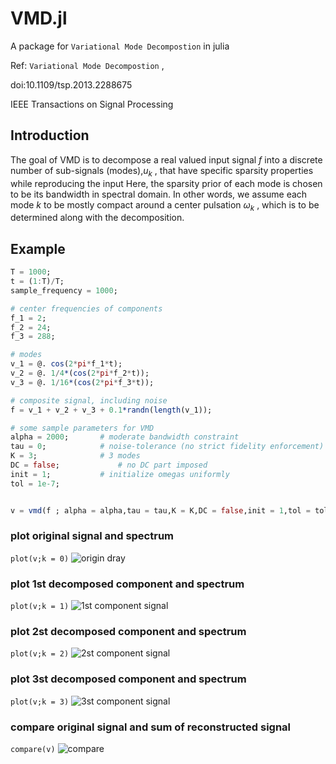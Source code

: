 # VMD.jl

A package for `Variational Mode Decompostion` in julia

Ref: `Variational Mode Decompostion` ,

doi:10.1109/tsp.2013.2288675

IEEE Transactions on Signal Processing

## Introduction
The goal of VMD is to decompose a real valued input signal $f$
into a discrete number of sub-signals (modes),$u_k$
, that have
specific sparsity properties while reproducing the input Here,
the sparsity prior of each mode is chosen to be its bandwidth
in spectral domain. In other words, we assume each mode $k$
to
be mostly compact around a center pulsation $\omega_k$
, which is to be
determined along with the decomposition.

## Example

```julia
T = 1000;
t = (1:T)/T;
sample_frequency = 1000;

# center frequencies of components
f_1 = 2;
f_2 = 24;
f_3 = 288;

# modes
v_1 = @. cos(2*pi*f_1*t);
v_2 = @. 1/4*(cos(2*pi*f_2*t));
v_3 = @. 1/16*(cos(2*pi*f_3*t));

# composite signal, including noise
f = v_1 + v_2 + v_3 + 0.1*randn(length(v_1));

# some sample parameters for VMD
alpha = 2000;       # moderate bandwidth constraint
tau = 0;            # noise-tolerance (no strict fidelity enforcement)
K = 3;              # 3 modes
DC = false;             # no DC part imposed
init = 1;           # initialize omegas uniformly
tol = 1e-7;


v = vmd(f ; alpha = alpha,tau = tau,K = K,DC = false,init = 1,tol = tol,sample_frequency = sample_frequency)
```
### plot original signal and spectrum
```plot(v;k = 0)```
![origin dray](docs\imgs\0.png)

### plot 1st decomposed component and spectrum
```plot(v;k = 1)```
![1st component signal](docs/imgs/1.png)

### plot 2st decomposed component and spectrum
```plot(v;k = 2)```
![2st component signal](docs/imgs/2.png)

### plot 3st decomposed component and spectrum
```plot(v;k = 3)```
![3st component signal](docs/imgs/3.png)

### compare original signal and sum of reconstructed signal
```compare(v)```
![compare](docs/imgs/4.png)